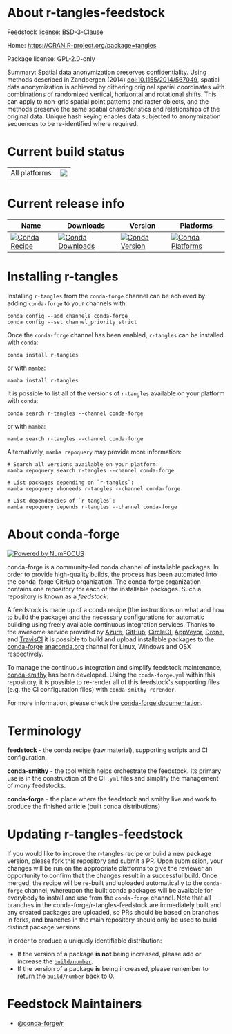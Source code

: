 About r-tangles-feedstock
=========================

Feedstock license: [BSD-3-Clause](https://github.com/conda-forge/r-tangles-feedstock/blob/main/LICENSE.txt)

Home: https://CRAN.R-project.org/package=tangles

Package license: GPL-2.0-only

Summary: Spatial data anonymization preserves confidentiality. Using methods described in Zandbergen (2014) <doi:10.1155/2014/567049>, spatial data anonymization is achieved by dithering original spatial coordinates with combinations of randomized vertical, horizontal and rotational shifts. This can apply to non-grid spatial point patterns and raster objects, and the methods preserve the same spatial characteristics and relationships of the original data. Unique hash keying enables data subjected to anonymization sequences to be re-identified where required.

Current build status
====================


<table><tr><td>All platforms:</td>
    <td>
      <a href="https://dev.azure.com/conda-forge/feedstock-builds/_build/latest?definitionId=13538&branchName=main">
        <img src="https://dev.azure.com/conda-forge/feedstock-builds/_apis/build/status/r-tangles-feedstock?branchName=main">
      </a>
    </td>
  </tr>
</table>

Current release info
====================

| Name | Downloads | Version | Platforms |
| --- | --- | --- | --- |
| [![Conda Recipe](https://img.shields.io/badge/recipe-r--tangles-green.svg)](https://anaconda.org/conda-forge/r-tangles) | [![Conda Downloads](https://img.shields.io/conda/dn/conda-forge/r-tangles.svg)](https://anaconda.org/conda-forge/r-tangles) | [![Conda Version](https://img.shields.io/conda/vn/conda-forge/r-tangles.svg)](https://anaconda.org/conda-forge/r-tangles) | [![Conda Platforms](https://img.shields.io/conda/pn/conda-forge/r-tangles.svg)](https://anaconda.org/conda-forge/r-tangles) |

Installing r-tangles
====================

Installing `r-tangles` from the `conda-forge` channel can be achieved by adding `conda-forge` to your channels with:

```
conda config --add channels conda-forge
conda config --set channel_priority strict
```

Once the `conda-forge` channel has been enabled, `r-tangles` can be installed with `conda`:

```
conda install r-tangles
```

or with `mamba`:

```
mamba install r-tangles
```

It is possible to list all of the versions of `r-tangles` available on your platform with `conda`:

```
conda search r-tangles --channel conda-forge
```

or with `mamba`:

```
mamba search r-tangles --channel conda-forge
```

Alternatively, `mamba repoquery` may provide more information:

```
# Search all versions available on your platform:
mamba repoquery search r-tangles --channel conda-forge

# List packages depending on `r-tangles`:
mamba repoquery whoneeds r-tangles --channel conda-forge

# List dependencies of `r-tangles`:
mamba repoquery depends r-tangles --channel conda-forge
```


About conda-forge
=================

[![Powered by
NumFOCUS](https://img.shields.io/badge/powered%20by-NumFOCUS-orange.svg?style=flat&colorA=E1523D&colorB=007D8A)](https://numfocus.org)

conda-forge is a community-led conda channel of installable packages.
In order to provide high-quality builds, the process has been automated into the
conda-forge GitHub organization. The conda-forge organization contains one repository
for each of the installable packages. Such a repository is known as a *feedstock*.

A feedstock is made up of a conda recipe (the instructions on what and how to build
the package) and the necessary configurations for automatic building using freely
available continuous integration services. Thanks to the awesome service provided by
[Azure](https://azure.microsoft.com/en-us/services/devops/), [GitHub](https://github.com/),
[CircleCI](https://circleci.com/), [AppVeyor](https://www.appveyor.com/),
[Drone](https://cloud.drone.io/welcome), and [TravisCI](https://travis-ci.com/)
it is possible to build and upload installable packages to the
[conda-forge](https://anaconda.org/conda-forge) [anaconda.org](https://anaconda.org/)
channel for Linux, Windows and OSX respectively.

To manage the continuous integration and simplify feedstock maintenance,
[conda-smithy](https://github.com/conda-forge/conda-smithy) has been developed.
Using the ``conda-forge.yml`` within this repository, it is possible to re-render all of
this feedstock's supporting files (e.g. the CI configuration files) with ``conda smithy rerender``.

For more information, please check the [conda-forge documentation](https://conda-forge.org/docs/).

Terminology
===========

**feedstock** - the conda recipe (raw material), supporting scripts and CI configuration.

**conda-smithy** - the tool which helps orchestrate the feedstock.
                   Its primary use is in the construction of the CI ``.yml`` files
                   and simplify the management of *many* feedstocks.

**conda-forge** - the place where the feedstock and smithy live and work to
                  produce the finished article (built conda distributions)


Updating r-tangles-feedstock
============================

If you would like to improve the r-tangles recipe or build a new
package version, please fork this repository and submit a PR. Upon submission,
your changes will be run on the appropriate platforms to give the reviewer an
opportunity to confirm that the changes result in a successful build. Once
merged, the recipe will be re-built and uploaded automatically to the
`conda-forge` channel, whereupon the built conda packages will be available for
everybody to install and use from the `conda-forge` channel.
Note that all branches in the conda-forge/r-tangles-feedstock are
immediately built and any created packages are uploaded, so PRs should be based
on branches in forks, and branches in the main repository should only be used to
build distinct package versions.

In order to produce a uniquely identifiable distribution:
 * If the version of a package **is not** being increased, please add or increase
   the [``build/number``](https://docs.conda.io/projects/conda-build/en/latest/resources/define-metadata.html#build-number-and-string).
 * If the version of a package **is** being increased, please remember to return
   the [``build/number``](https://docs.conda.io/projects/conda-build/en/latest/resources/define-metadata.html#build-number-and-string)
   back to 0.

Feedstock Maintainers
=====================

* [@conda-forge/r](https://github.com/orgs/conda-forge/teams/r/)

